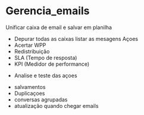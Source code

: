 # Gerencia_emails
Unificar caixa de email e salvar em planilha
- Depurar todas as caixas
listar as mesagens
Açoes
- Acertar WPP
- Redistribuição
- SLA (Tempo de resposta)
- KPI (Medidor de performance)
  
* Analise e teste das açoes
- salvamentos
- Duplicaçoes
- conversas agrupadas
- atualização quando chegar emails

